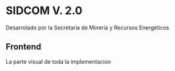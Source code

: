 # SIDCOM V. 2.0

Desarrolado por la Secretaria de Mineria y Recursos Energéticos 

## Frontend

La parte visual de toda la implementacion

